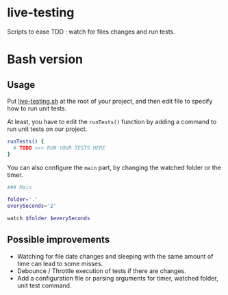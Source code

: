 # live-testing

Scripts to ease TDD : watch for files changes and run tests.

# Bash version

## Usage

Put [live-testing.sh](https://github.com/chapuyj/live-testing/blob/master/Sources/bash/live-testing.sh) at the root of your project, and then edit file to specify how to run unit tests.

At least, you have to edit the `runTests()` function by adding a command to run unit tests on our project.

````bash
runTests() {
  # TODO >>> RUN YOUR TESTS HERE
}
````

You can also configure the `main` part, by changing the watched folder or the timer.

````bash
### Main

folder='.'
everySeconds='2'

watch $folder $everySeconds
````

## Possible improvements

- Watching for file date changes and sleeping with the same amount of time can lead to some misses.
- Debounce / Throttle execution of tests if there are changes.
- Add a configuration file or parsing arguments for timer, watched folder, unit test command. 
